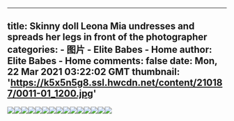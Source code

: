 
---
title: Skinny doll Leona Mia undresses and spreads her legs in front of the photographer
categories: 
    - 图片
    - Elite Babes - Home
author: Elite Babes - Home
comments: false
date: Mon, 22 Mar 2021 03:22:02 GMT
thumbnail: 'https://k5x5n5g8.ssl.hwcdn.net/content/210187/0011-01_1200.jpg'
---

<div>   
<img src="https://k5x5n5g8.ssl.hwcdn.net/content/210187/0011-01_1200.jpg" referrerpolicy="no-referrer"><img src="https://k5x5n5g8.ssl.hwcdn.net/content/210187/0011-02_1200.jpg" referrerpolicy="no-referrer"><img src="https://k5x5n5g8.ssl.hwcdn.net/content/210187/0011-03_1200.jpg" referrerpolicy="no-referrer"><img src="https://k5x5n5g8.ssl.hwcdn.net/content/210187/0011-04_1200.jpg" referrerpolicy="no-referrer"><img src="https://k5x5n5g8.ssl.hwcdn.net/content/210187/0011-05_1200.jpg" referrerpolicy="no-referrer"><img src="https://k5x5n5g8.ssl.hwcdn.net/content/210187/0011-06_1200.jpg" referrerpolicy="no-referrer"><img src="https://k5x5n5g8.ssl.hwcdn.net/content/210187/0011-07_1800.jpg" referrerpolicy="no-referrer"><img src="https://k5x5n5g8.ssl.hwcdn.net/content/210187/0011-08_1200.jpg" referrerpolicy="no-referrer"><img src="https://k5x5n5g8.ssl.hwcdn.net/content/210187/0011-09_1800.jpg" referrerpolicy="no-referrer"><img src="https://k5x5n5g8.ssl.hwcdn.net/content/210187/0011-10_1200.jpg" referrerpolicy="no-referrer"><img src="https://k5x5n5g8.ssl.hwcdn.net/content/210187/0011-11_1800.jpg" referrerpolicy="no-referrer"><img src="https://k5x5n5g8.ssl.hwcdn.net/content/210187/0011-12_1200.jpg" referrerpolicy="no-referrer"><img src="https://k5x5n5g8.ssl.hwcdn.net/content/210187/0011-13_1200.jpg" referrerpolicy="no-referrer"><img src="https://k5x5n5g8.ssl.hwcdn.net/content/210187/0011-14_1800.jpg" referrerpolicy="no-referrer"><img src="https://k5x5n5g8.ssl.hwcdn.net/content/210187/0011-15_1200.jpg" referrerpolicy="no-referrer">  
</div>
            